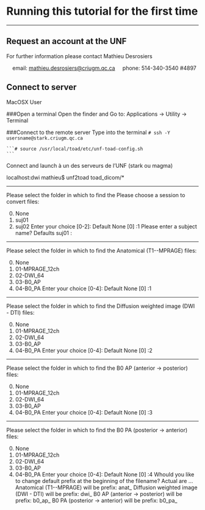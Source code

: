 # Running this tutorial for the first time

---

## Request an account at the UNF


For further information please contact Mathieu Desrosiers <br>

&nbsp;&nbsp;&nbsp;&nbsp;email: mathieu.desrosiers@criugm.qc.ca
&nbsp;&nbsp;&nbsp;&nbsp;phone: 514-340-3540 #4897


## Connect to server

MacOSX User

###Open a terminal
Open the finder and Go to: Applications -> Utility -> Terminal

###Connect to the remote server
Type into the terminal
    ```# ssh -Y usersname@stark.criugm.qc.ca
    ```

    ```# source /usr/local/toad/etc/unf-toad-config.sh
    ```

Connect and launch à un des serveurs de l’UNF (stark ou magma)



localhost:dwi mathieu$ unf2toad toad_dicom/*


---------------------------------------------
Please select the folder in which to find the Please choose a session to convert files:

 0.  None
 1.  suj01
 2.  suj02
Enter your choice [0-2]: Default None [0] :1
Please enter a subject name? Defaults suj01 :


---------------------------------------------
Please select the folder in which to find the Anatomical (T1--MPRAGE) files:

 0.  None
 1.  01-MPRAGE_12ch
 2.  02-DWI_64
 3.  03-B0_AP
 4.  04-B0_PA
Enter your choice [0-4]: Default None [0] :1


---------------------------------------------
Please select the folder in which to find the Diffusion weighted image (DWI - DTI) files:

 0.  None
 1.  01-MPRAGE_12ch
 2.  02-DWI_64
 3.  03-B0_AP
 4.  04-B0_PA
Enter your choice [0-4]: Default None [0] :2


---------------------------------------------
Please select the folder in which to find the B0 AP (anterior -> posterior) files:

 0.  None
 1.  01-MPRAGE_12ch
 2.  02-DWI_64
 3.  03-B0_AP
 4.  04-B0_PA
Enter your choice [0-4]: Default None [0] :3


---------------------------------------------
Please select the folder in which to find the B0 PA (posterior -> anterior) files:

 0.  None
 1.  01-MPRAGE_12ch
 2.  02-DWI_64
 3.  03-B0_AP
 4.  04-B0_PA
Enter your choice [0-4]: Default None [0] :4
Whould you like to change default prefix at the beginning of the filename? Actual are ...
	Anatomical (T1--MPRAGE) will be prefix: anat_
	Diffusion weighted image (DWI - DTI) will be prefix: dwi_
	B0 AP (anterior -> posterior) will be prefix: b0_ap_
	B0 PA (posterior -> anterior) will be prefix: b0_pa_

